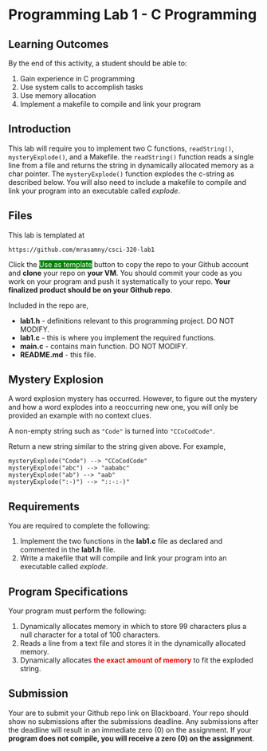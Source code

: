 # Programming Lab 1 - C Programming

## Learning Outcomes

By the end of this activity, a student should be able to:

1. Gain experience in C programming
2. Use system calls to accomplish tasks
3. Use memory allocation
4. Implement a makefile to compile and link your program

## Introduction

This lab will require you to implement two C functions, `readString()`,  `mysteryExplode()`, and a Makefile. the `readString()` function reads a single line from a file and returns the string in dynamically allocated memory as a char pointer.  The `mysteryExplode()` function explodes the c-string as described below.  You will also need to include a makefile to compile and link your program into an executable called _explode_.

## Files

This lab is templated at

```
https://github.com/mrasamny/csci-320-lab1
```

Click the <span style="background-color:green;color:white;">Use as template</span> button to copy the repo to your Github account and **clone** your repo on **your VM**.  You should commit your code as you work on your program and push it systematically to your repo.  **Your finalized product should be on your Github repo**.

Included in the repo are,

- **lab1.h** - definitions relevant to this programming project. DO NOT MODIFY.
- **lab1.c** - this is where you implement the required functions.
- **main.c** - contains main function.  DO NOT MODIFY.
- **README.md** - this file.

## Mystery Explosion

A word explosion mystery has occurred. However, to figure out the mystery and how a word explodes into a reoccurring new one, you will only be provided an example with no context clues.

A non-empty string such as `"Code"` is turned into `"CCoCodCode"`.

Return a new string similar to the string given above. For example,

```
mysteryExplode("Code") --> "CCoCodCode"
mysteryExplode("abc") --> "aababc"
mysteryExplode("ab") --> "aab"
mysteryExplode(":-)") --> "::-:-)"
```

## Requirements

You are required to complete the following:

1. Implement the two functions in the **lab1.c** file as declared and commented in the **lab1.h** file.
2. Write a makefile that will compile and link your program into an executable called _explode_.

## Program Specifications

Your program must perform the following:

1. Dynamically allocates memory in which to store 99 characters plus a null character for a total of 100 characters.
2. Reads a line from a text file and stores it in the dynamically allocated memory.  
2. Dynamically allocates <span style="color:red; font-weight:bold;">the exact amount of memory</span> to fit the exploded string.


## Submission

Your are to submit your Github repo link on Blackboard.  Your repo should show no submissions after the submissions deadline.  Any submissions after the deadline will result in an immediate zero (0) on the assignment.  If your **program does not compile, you will receive a zero (0) on the assignment**.

